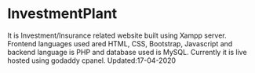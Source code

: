 # InvestmentPlant
It is Investment/Insurance related website built using Xampp server. Frontend languages used ared HTML, CSS, Bootstrap, Javascript and backend language is PHP and database used is MySQL. Currently it is live hosted using godaddy cpanel.
Updated:17-04-2020
